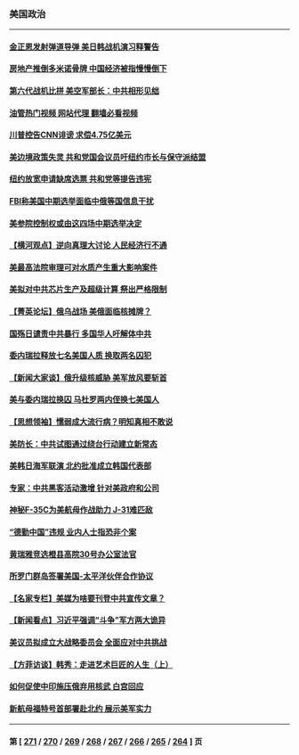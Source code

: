 ### 美国政治
---
#### [金正恩发射弹道导弹 美日韩战机演习释警告](../../pages/ncid1078159/n13838824.md?10050045) 
#### [房地产推倒多米诺骨牌 中国经济被指慢慢倒下](../../pages/ncid1078159/n13838727.md?10050045) 
#### [第六代战机比拼 美空军部长：中共相形见绌](../../pages/ncid1078159/n13838681.md?10050045) 
#### [油管热门视频 网站代理 翻墙必看视频](http://209.222.30.114:81/youtube.html?10050045)
#### [川普控告CNN诽谤 求偿4.75亿美元](../../pages/ncid1078159/n13838574.md?10050045) 
#### [美边境政策失灵 共和党国会议员吁纽约市长与保守派结盟](../../pages/ncid1078159/n13838418.md?10050045) 
#### [纽约放宽申请缺席选票 共和党等提告违宪](../../pages/ncid1078159/n13838381.md?10050045) 
#### [FBI称美国中期选举面临中俄等国信息干扰](../../pages/ncid1078159/n13838404.md?10050045) 
#### [美参院控制权或由这四场中期选举决定](../../pages/ncid1078159/n13838343.md?10050045) 
#### [【横河观点】逆向真理大讨论 人民经济行不通](../../pages/ncid1078159/n13838280.md?10050045) 
#### [美最高法院审理可对水质产生重大影响案件](../../pages/ncid1078159/n13838299.md?10050045) 
#### [美拟对中共芯片生产及超级计算 祭出严格限制](../../pages/ncid1078159/n13838241.md?10050045) 
#### [【菁英论坛】俄乌战场 美俄面临核摊牌？](../../pages/ncid1078159/n13837616.md?10050045) 
#### [国殇日谴责中共暴行 多国华人吁解体中共](../../pages/ncid1078159/n13838156.md?10050045) 
#### [委内瑞拉释放七名美国人质 换取两名囚犯](../../pages/ncid1078159/n13836955.md?10050045) 
#### [【新闻大家谈】俄升级核威胁 美军放风要斩首](../../pages/ncid1078159/n13838060.md?10050045) 
#### [美与委内瑞拉换囚 马杜罗两内侄换七美国人](../../pages/ncid1078159/n13837968.md?10050045) 
#### [【思想领袖】懦弱成大流行病？明知真相不敢说](../../pages/ncid1078159/n13820207.md?10050045) 
#### [美防长：中共试图通过绕台行动建立新常态](../../pages/ncid1078159/n13837488.md?10050045) 
#### [美韩日海军联演 北约批准成立韩国代表部](../../pages/ncid1078159/n13837112.md?10050045) 
#### [专家：中共黑客活动激增 针对美政府和公司](../../pages/ncid1078159/n13837254.md?10050045) 
#### [神秘F-35C为美航母作战助力 J-31难匹敌](../../pages/ncid1078159/n13822062.md?10050045) 
#### [“德勤中国”违规 业内人士指恐非个案](../../pages/ncid1078159/n13837045.md?10050045) 
#### [黄瑞雅竞选橙县高院30号办公室法官](../../pages/ncid1078159/n13836925.md?10050045) 
#### [所罗门群岛签署美国-太平洋伙伴合作协议](../../pages/ncid1078159/n13836866.md?10050045) 
#### [【名家专栏】美媒为啥要刊登中共宣传文章？](../../pages/ncid1078159/n13836801.md?10050045) 
#### [【新闻看点】习近平强调“斗争”军方两大诡异](../../pages/ncid1078159/n13836385.md?10050045) 
#### [美议员拟成立大战略委员会 全面应对中共挑战](../../pages/ncid1078159/n13836607.md?10050045) 
#### [【方菲访谈】韩秀：走进艺术巨匠的人生（上）](../../pages/ncid1078159/n13836429.md?10050045) 
#### [如何促使中印施压俄弃用核武 白宫回应](../../pages/ncid1078159/n13836563.md?10050045) 
#### [新航母福特号首部署赴北约 展示美军实力](../../pages/ncid1078159/n13836538.md?10050045) 

---
#### 第 [ [271](./271.md?10050045) / [270](./270.md?10050045) / [269](./269.md?10050045) / [268](./268.md?10050045) / [267](./267.md?10050045) / [266](./266.md?10050045) / [265](./265.md?10050045) / [264](./264.md?10050045) ] 页

